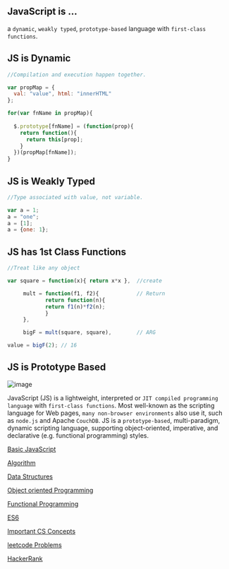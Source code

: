 ## JavaScript is ...
a `dynamic`, `weakly typed`, `prototype-based` language with `first-class functions`.

## JS is Dynamic
```js
//Compilation and execution happen together.

var propMap = {
  val: "value", html: "innerHTML"
};

for(var fnName in propMap){
	
  $.prototype[fnName] = (function(prop){
  	return function(){
  	  return this[prop];
  	}
  })(propMap[fnName]);
}
```

## JS is Weakly Typed
```js
//Type associated with value, not variable.

var a = 1;
a = "one";
a = [1];
a = {one: 1};
```
## JS has 1st Class Functions
```js
//Treat like any object

var square = function(x){ return x*x },  //create

  	 mult = function(f1, f2){            // Return
    		return function(n){
      		return f1(n)*f2(n);
    		}
  	 },

  	 bigF = mult(square, square),        // ARG

value = bigF(2); // 16
```

## JS is Prototype Based
![image](https://user-images.githubusercontent.com/34129569/42721434-90dd4da2-8758-11e8-870e-276cbabef051.png)



JavaScript (JS) is a lightweight, interpreted or `JIT compiled programming language` with `first-class functions`. Most well-known as the scripting language for Web pages, `many non-browser environments` also use it, such as `node.js` and Apache `CouchDB`. JS is a `prototype-based`, multi-paradigm, dynamic scripting language, supporting object-oriented, imperative, and declarative (e.g. functional programming) styles. 


[Basic JavaScript](https://github.com/ps0305/Javascript-Algorithms-And-Data-Structures/tree/master/Basic%20JavaScript)

[Algorithm](https://github.com/ps0305/Javascript-Algorithms-And-Data-Structures/tree/master/Basic%20Algorithm%20Scripting)

[Data Structures](https://github.com/ps0305/Javascript-Algorithms-And-Data-Structures/tree/master/Basic%20Data%20Structures)

[Object oriented Programming](https://github.com/ps0305/Javascript-Algorithms-And-Data-Structures/tree/master/Object%20Oriented%20Programming)

[Functional Programming](https://github.com/ps0305/Javascript-Algorithms-And-Data-Structures/tree/master/Functional%20Programming)

[ES6](https://github.com/ps0305/Javascript-Algorithms-And-Data-Structures/tree/master/ES6)

[Important CS Concepts](https://github.com/ps0305/Javascript-Algorithms-And-Data-Structures/tree/master/Important%20CS%20Concepts)

[leetcode Problems](https://github.com/ps0305/Javascript-Algorithms-And-Data-Structures/tree/master/leetcode)

[HackerRank](https://github.com/ps0305/Javascript-Algorithms-And-Data-Structures/tree/master/HackerRank-10-Days-Of-JavaScript-Solutions)



